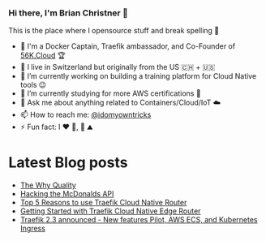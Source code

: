 ### Hi there, I'm Brian Christner 👋
This is the place where I opensource stuff and break spelling :rofl:

- 🐳 I'm a Docker Captain, Traefik ambassador, and Co-Founder of [56K.Cloud](https://56k.cloud) :trophy:
- 📍 I live in Switzerland but originally from the US :switzerland: + :us:
- 🔭 I’m currently working on building a training platform for Cloud Native tools :wink:
- 🌱 I’m currently studying for more AWS certifications :book:
- 💬 Ask me about anything related to Containers/Cloud/IoT :cloud:
- 📫 How to reach me: [@idomyowntricks](https://twitter.com/idomyowntricks)
- ⚡ Fun fact: I :heart: :bicyclist:, :ski: :mountain:

# Latest Blog posts
<!-- BLOG-POST-LIST:START -->
- [The Why Quality](https://brianchristner.io/the-why-quality/)
- [Hacking the McDonalds API](https://brianchristner.io/hacking-the-mcdonalds-api/)
- [Top 5 Reasons to use Traefik Cloud Native Router](https://dev.to/vegasbrianc/top-5-reasons-to-use-traefik-cloud-native-router-511f)
- [Getting Started with Traefik Cloud Native Edge Router](https://dev.to/vegasbrianc/getting-started-with-traefik-cloud-native-edge-router-2hg3)
- [Traefik 2.3 announced - New features Pilot, AWS ECS, and Kubernetes Ingress](https://dev.to/vegasbrianc/traefik-2-3-announced-new-features-pilot-aws-ecs-and-kubernetes-ingress-3h04)
<!-- BLOG-POST-LIST:END -->
